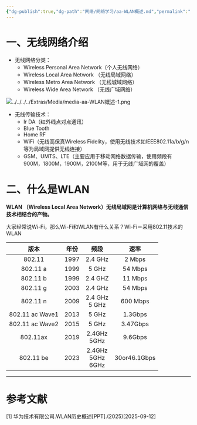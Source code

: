```yaml
---
{"dg-publish":true,"dg-path":"网络/网络学习/aa-WLAN概述.md","permalink":"/网络/网络学习/aa-WLAN概述/"}
---
```


# 一、无线网络介绍
- 无线网络分类：
	- Wireless Personal Area Network（个人无线网络）
	- Wireless Local Area Network （无线局域网络）
	- Wireless Metro Area Network （无线城域网络）
	- Wireless Wide Area Network （无线广域网络）

![../../../../Extras/Media/media-aa-WLAN概述-1.png](/img/user/Extras/Media/media-aa-WLAN%E6%A6%82%E8%BF%B0-1.png)
- 无线传输技术：
	- Ir DA（红外线点对点通讯）
	- Blue Tooth
	- Home RF
	- WiFi（无线高保真Wireless Fidelity，使用无线技术如IEEE802.11a/b/g/n等为局域网提供无线连接）
	- GSM、UMTS、LTE（主要应用于移动网络数据传输，使用频段有900M，1800M，1900M，2100M等，用于无线广域网的覆盖）
# 二、什么是WLAN
**WLAN （Wireless Local Area Network）无线局域网是计算机网络与无线通信技术相结合的产物。**

大家经常说Wi-Fi，那么Wi-Fi和WLAN有什么关系？Wi-Fi＝采用802.11技术的WLAN

|版本|年份|频段|速率|
|:-:|:-:|:-:|:-:|
|802.11|1997|2.4 GHz|2 Mbps|
|802.11 a|1999|5 GHz|54 Mbps|
|802.11 b|1999|2.4 GHZ|11 Mbps|
|802.11 g|2003|2.4 GHz|54 Mbps|
|802.11 n|2009|2.4 GHz<br>5 GHz|600 Mbps|
|802.11 ac Wave1|2013|5 GHz|1.3Gbps|
|802.11 ac Wave2|2015|5 GHz|3.47Gbps|
|802.11ax|2019|2.4GHz<br>5GHz|9.6Gbps|
|802.11 be|2023|2.4GHz<br>5GHz<br>6GHz|30or46.1Gbps|

***
# 参考文献
[1] 华为技术有限公司.WLAN历史概述[PPT].(2025)[2025-09-12]